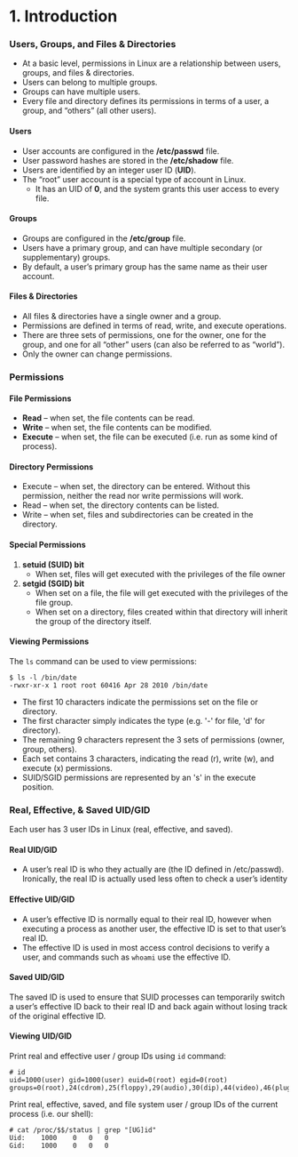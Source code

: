 # 1. Introduction

### **Users, Groups, and Files & Directories**

* At a basic level, permissions in Linux are a relationship between users, groups, and files & directories.
* Users can belong to multiple groups.
* Groups can have multiple users.
* Every file and directory defines its permissions in terms of a user, a group, and “others” (all other users).

#### Users

* User accounts are configured in the **/etc/passwd** file.
* User password hashes are stored in the **/etc/shadow** file.
* Users are identified by an integer user ID (**UID**).
* The “root” user account is a special type of account in Linux.
  * It has an UID of **0**, and the system grants this user access to every file.

#### Groups

* Groups are configured in the **/etc/group** file.
* Users have a primary group, and can have multiple secondary (or supplementary) groups.
* By default, a user’s primary group has the same name as their user account.

#### Files & Directories

* All files & directories have a single owner and a group.
* Permissions are defined in terms of read, write, and execute operations.
* There are three sets of permissions, one for the owner, one for the group, and one for all “other” users (can also be referred to as “world”).
* Only the owner can change permissions.



### **Permissions**

#### File Permissions

* **Read** – when set, the file contents can be read.
* **Write** – when set, the file contents can be modified.
* **Execute** – when set, the file can be executed (i.e. run as some kind of process).

#### Directory Permissions

* Execute – when set, the directory can be entered. Without this permission, neither the read nor write permissions will work.
* Read – when set, the directory contents can be listed.
* Write – when set, files and subdirectories can be created in the directory.

#### Special Permissions

1. **setuid (SUID) bit**
   * When set, files will get executed with the privileges of the file owner
2. **setgid (SGID) bit**
   * When set on a file, the file will get executed with the privileges of the file group.
   * When set on a directory, files created within that directory will inherit the group of the directory itself.

#### Viewing Permissions

The `ls` command can be used to view permissions:

```
$ ls -l /bin/date
-rwxr-xr-x 1 root root 60416 Apr 28 2010 /bin/date
```

* The first 10 characters indicate the permissions set on the file or directory.
* The first character simply indicates the type (e.g. '-' for file, 'd' for directory).
* The remaining 9 characters represent the 3 sets of permissions (owner, group, others).
* Each set contains 3 characters, indicating the read (r), write (w), and execute (x) permissions.
* SUID/SGID permissions are represented by an 's' in the execute position.



### **Real, Effective, & Saved UID/GID**

Each user has 3 user IDs in Linux (real, effective, and saved).

#### Real UID/GID

* A user’s real ID is who they actually are (the ID defined in /etc/passwd). Ironically, the real ID is actually used less often to check a user’s identity

#### Effective UID/GID

* A user’s effective ID is normally equal to their real ID, however when executing a process as another user, the effective ID is set to that user’s real ID.
* The effective ID is used in most access control decisions to verify a user, and commands such as `whoami` use the effective ID.

#### Saved UID/GID

The saved ID is used to ensure that SUID processes can temporarily switch a user’s effective ID back to their real ID and back again without losing track of the original effective ID.

#### Viewing UID/GID

Print real and effective user / group IDs using `id` command:

```
# id
uid=1000(user) gid=1000(user) euid=0(root) egid=0(root)
groups=0(root),24(cdrom),25(floppy),29(audio),30(dip),44(video),46(plugdev),1000(user)
```

Print real, effective, saved, and file system user / group IDs of the current process (i.e. our shell):

```
# cat /proc/$$/status | grep "[UG]id"
Uid:	1000	0	0	0
Gid:	1000	0	0	0
```

